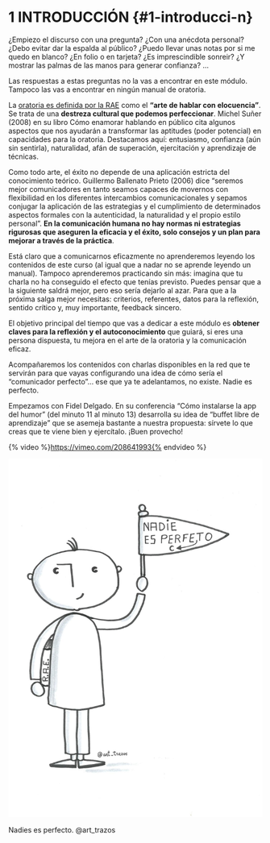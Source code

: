 # 1 INTRODUCCIÓN {#1-introducci-n}

¿Empiezo el discurso con una pregunta? ¿Con una anécdota personal? ¿Debo evitar dar la espalda al público? ¿Puedo llevar unas notas por si me quedo en blanco? ¿En folio o en tarjeta? ¿Es imprescindible sonreir? ¿Y mostrar las palmas de las manos para generar confianza? ...

Las respuestas a estas preguntas  no la vas a encontrar en este módulo. Tampoco las vas a encontrar en ningún manual de oratoria.

La [oratoria es definida por la RAE](https://www.google.com/url?q=http://dle.rae.es/?id%3DR8qgr7H&sa=D&ust=1516789737965000&usg=AFQjCNHmhnubL_sPro3UZtZhNfoGsLjaVA) como el **“arte de hablar con elocuencia”**.  Se trata de una **destreza cultural que podemos perfeccionar**. Michel Suñer (2008) en su libro Cómo enamorar hablando en público cita algunos aspectos que nos ayudarán a transformar las aptitudes (poder potencial) en capacidades para la oratoria. Destacamos aquí: entusiasmo, confianza (aún sin sentirla), naturalidad, afán de superación, ejercitación y  aprendizaje de técnicas.

Como todo arte, el éxito no depende de una aplicación estricta del conocimiento teórico. Guillermo Ballenato Prieto (2006) dice “seremos mejor comunicadores en tanto seamos capaces de movernos con flexibilidad en los diferentes intercambios comunicacionales y sepamos conjugar la aplicación de las estrategias y el cumplimiento de determinados aspectos formales con la autenticidad, la naturalidad y el propio estilo personal”. **En la comunicación humana no hay normas ni estrategias rigurosas que aseguren la eficacia y el éxito, solo consejos y un plan para mejorar a través de la práctica**.

Está claro que a comunicarnos eficazmente no aprenderemos leyendo los contenidos de este curso (al igual que a nadar no se aprende leyendo un manual). Tampoco aprenderemos practicando sin más: imagina que tu charla no ha conseguido el efecto que tenías previsto. Puedes pensar que a la siguiente saldrá mejor, pero eso sería dejarlo al azar. Para que a la próxima salga mejor necesitas: criterios, referentes, datos para la reflexión, sentido crítico y, muy importante, feedback sincero.

El objetivo principal del tiempo que vas a dedicar a este módulo es **obtener claves para la reflexión y el autoconocimiento** que guiará, si eres una persona dispuesta, tu mejora en el arte de la oratoria y la comunicación eficaz.

Acompañaremos los contenidos con charlas disponibles en la red que te servirán para que vayas configurando una idea de cómo sería el “comunicador perfecto”... ese que ya te adelantamos, no existe. Nadie es perfecto.

Empezamos con Fidel Delgado. En su conferencia “Cómo instalarse la app del humor” (del minuto 11 al minuto 13) desarrolla su idea de “buffet libre de aprendizaje”  que se asemeja bastante a nuestra propuesta: sírvete lo que creas que te viene bien y ejercítalo. ¡Buen provecho!

{% video %}https://vimeo.com/208641993{% endvideo %}

![](/images/image5.jpg)

Nadies es perfecto. @art_trazos